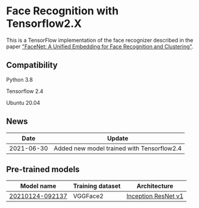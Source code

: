 # Face Recognition with Tensorflow2.X

This is a TensorFlow implementation of the face recognizer described in the paper
["FaceNet: A Unified Embedding for Face Recognition and Clustering"](http://arxiv.org/abs/1503.03832).

## Compatibility
Python 3.8

Tensorflow 2.4

Ubuntu 20.04

## News
| Date     | Update |
|----------|--------|
| 2021-06-30 | Added new model trained with Tensorflow2.4 |

## Pre-trained models
| Model name      | Training dataset | Architecture |
|-----------------|------------------|-------------|
| [20210124-092137](https://drive.google.com/file/d/1r-B7XeNpPq7PMF7rvi5lTQBhE0-pdtmx/view?usp=sharing) | VGGFace2      | [Inception ResNet v1](https://github.com/RuslanKosarev) |

